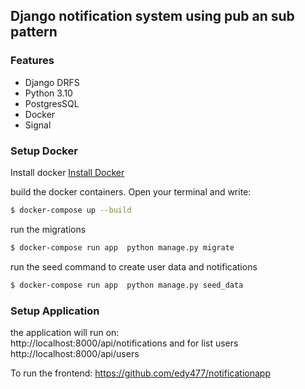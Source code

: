 ## Django notification system using pub an sub pattern

### Features
- Django DRFS
- Python 3.10
- PostgresSQL
- Docker
- Signal


### Setup Docker
Install docker 
[Install Docker](https://docs.docker.com/engine/install/)


 build the docker containers. Open your terminal and write:
```bash
$ docker-compose up --build
```
run the migrations
```bash
$ docker-compose run app  python manage.py migrate
```
run the seed command to create user data and notifications
```bash
$ docker-compose run app  python manage.py seed_data
```


### Setup Application

the application will run on:  
http://localhost:8000/api/notifications
and for list users
http://localhost:8000/api/users

To run the frontend:
https://github.com/edy477/notificationapp 










